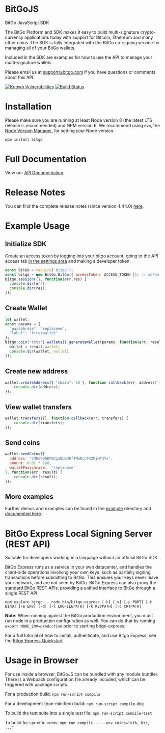 # BitGoJS

BitGo JavaScript SDK

The BitGo Platform and SDK makes it easy to build multi-signature crypto-currency applications today with support for Bitcoin, Ethereum and many other coins.
The SDK is fully integrated with the BitGo co-signing service for managing all of your BitGo wallets.

Included in the SDK are examples for how to use the API to manage your multi-signature wallets.

Please email us at support@bitgo.com if you have questions or comments about this API.

[![Known Vulnerabilities](https://snyk.io/test/npm/bitgo/badge.svg)](https://snyk.io/test/npm/bitgo) [![Build Status](https://cloud.drone.io/api/badges/BitGo/BitGoJS/status.svg)](https://cloud.drone.io/BitGo/BitGoJS)

# Installation

Please make sure you are running at least Node version 8 (the latest LTS release is recommended) and NPM version 6.
We recommend using `nvm`, the [Node Version Manager](https://github.com/creationix/nvm/blob/master/README.markdown#installation), for setting your Node version.

`npm install bitgo`

# Full Documentation

View our [API Documentation](https://www.bitgo.com/api/v2).

# Release Notes

You can find the complete release notes (since version 4.44.0) [here](https://github.com/BitGo/BitGoJS/blob/master/RELEASE_NOTES.md).

# Example Usage

## Initialize SDK
Create an access token by logging into your bitgo account, going to the API access tab [in the settings area](https://www.bitgo.com/settings) and making a developer token.
```js
const BitGo = require('bitgo');
const bitgo = new BitGo.BitGo({ accessToken: ACCESS_TOKEN }); // defaults to testnet. add env: 'prod' if you want to go against mainnet
bitgo.session({}, function(err,res) {
  console.dir(err);
  console.dir(res);
});
```

## Create Wallet
```js
let wallet;
const params = {
  "passphrase": "replaceme",
  "label": "firstwallet"
};
bitgo.coin('tbtc').wallets().generateWallet(params, function(err, result) {
  wallet = result.wallet;
  console.dir(wallet._wallet);
});
```

## Create new address
```js
wallet.createAddress({ "chain": 10 }, function callback(err, address) {
    console.dir(address);
});
```

## View wallet transfers
```js
wallet.transfers({}, function callback(err, transfers) {
    console.dir(transfers);
});
```

## Send coins
```js
wallet.sendCoins({
  address: "2NEe9QhKPB2gnQLB3hffMuDcoFKZFjHYJYx",
  amount: 0.01 * 1e8,
  walletPassphrase:  "replaceme"
}, function(err, result) {
    console.dir(result);
});
```

## More examples
Further demos and examples can be found in the [example](example/) directory and [documented here](https://www.bitgo.com/api/v2/?javascript#examples).

# BitGo Express Local Signing Server (REST API)

Suitable for developers working in a language without an official BitGo SDK.

BitGo Express runs as a service in your own datacenter, and handles the client-side operations involving your own keys, such as partially signing transactions before submitting to BitGo.
This ensures your keys never leave your network, and are not seen by BitGo. BitGo Express can also proxy the standard BitGo REST APIs, providing a unified interface to BitGo through a single REST API.

`npm explore bitgo -- node bin/bitgo-express [-h] [-v] [-p PORT] [-b BIND] [-e ENV] [-d] [-l LOGFILEPATH] [-k KEYPATH] [-c CRTPATH]`

**Note:** When running against the BitGo production environment, you must run node in a production configuration as well. You can do that by running `export NODE_ENV=production` prior to starting bitgo-express.

For a full tutorial of how to install, authenticate, and use Bitgo Express, see the [Bitgo Express Quickstart](https://platform.bitgo.com/bitgo-express/)

# Usage in Browser

For use inside a browser, BitGoJS can be bundled with any module bundler. There is a Webpack configuration file already included, which can be triggered with package scripts.

For a production build: `npm run-script compile`

For a development (non-minified) build: `npm run-script compile-dbg`

To build the test suite into a single test file: `npm run-script compile-test`

To build for specific coins: `npm run compile -- --env.coins="eth, btc, ..."`
